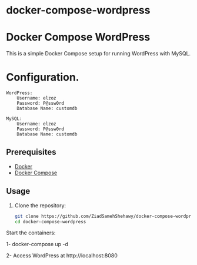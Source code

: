 # docker-compose-wordpress
# Docker Compose WordPress

This is a simple Docker Compose setup for running WordPress with MySQL.
# Configuration.

    WordPress:
        Username: elzoz
        Password: P@ssw0rd
        Database Name: customdb

    MySQL:
        Username: elzoz
        Password: P@ssw0rd
        Database Name: customdb

## Prerequisites

- [Docker](https://docs.docker.com/get-docker/)
- [Docker Compose](https://docs.docker.com/compose/install/)

## Usage

1. Clone the repository:

   ```bash
   git clone https://github.com/ZiadSamehShehawy/docker-compose-wordpress.git
   cd docker-compose-wordpress
Start the containers:

1- docker-compose up -d

2- Access WordPress at http://localhost:8080

